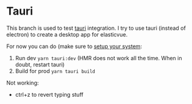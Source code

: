# Tauri

This branch is used to test [tauri](https://tauri.studio/) integration. I try to use tauri (instead of electron) to
create a desktop app for elasticvue.

For now you can do (make sure to [setup your system](https://tauri.studio/docs/getting-started/prerequisites):

1. Run dev `yarn tauri:dev` (HMR does not work all the time. When in doubt, restart tauri)
2. Build for prod `yarn tauri build`

Not working:

* ctrl+z to revert typing stuff
